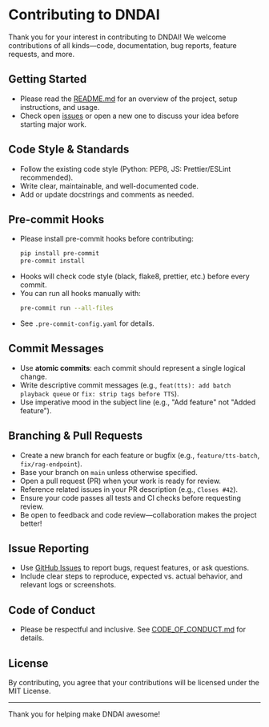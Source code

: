 # Contributing to DNDAI

Thank you for your interest in contributing to DNDAI! We welcome contributions of all kinds—code, documentation, bug reports, feature requests, and more.

## Getting Started

- Please read the [README.md](./README.md) for an overview of the project, setup instructions, and usage.
- Check open [issues](https://github.com/your-repo/issues) or open a new one to discuss your idea before starting major work.

## Code Style & Standards

- Follow the existing code style (Python: PEP8, JS: Prettier/ESLint recommended).
- Write clear, maintainable, and well-documented code.
- Add or update docstrings and comments as needed.

## Pre-commit Hooks

- Please install pre-commit hooks before contributing:
  ```bash
  pip install pre-commit
  pre-commit install
  ```
- Hooks will check code style (black, flake8, prettier, etc.) before every commit.
- You can run all hooks manually with:
  ```bash
  pre-commit run --all-files
  ```
- See `.pre-commit-config.yaml` for details.

## Commit Messages

- Use **atomic commits**: each commit should represent a single logical change.
- Write descriptive commit messages (e.g., `feat(tts): add batch playback queue` or `fix: strip tags before TTS`).
- Use imperative mood in the subject line (e.g., "Add feature" not "Added feature").

## Branching & Pull Requests

- Create a new branch for each feature or bugfix (e.g., `feature/tts-batch`, `fix/rag-endpoint`).
- Base your branch on `main` unless otherwise specified.
- Open a pull request (PR) when your work is ready for review.
- Reference related issues in your PR description (e.g., `Closes #42`).
- Ensure your code passes all tests and CI checks before requesting review.
- Be open to feedback and code review—collaboration makes the project better!

## Issue Reporting

- Use [GitHub Issues](https://github.com/your-repo/issues) to report bugs, request features, or ask questions.
- Include clear steps to reproduce, expected vs. actual behavior, and relevant logs or screenshots.

## Code of Conduct

- Please be respectful and inclusive. See [CODE_OF_CONDUCT.md](./CODE_OF_CONDUCT.md) for details.

## License

By contributing, you agree that your contributions will be licensed under the MIT License.

---

Thank you for helping make DNDAI awesome!
